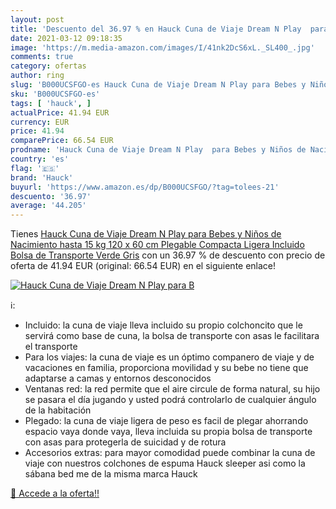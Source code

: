 ```yaml
---
layout: post
title: 'Descuento del 36.97 % en Hauck Cuna de Viaje Dream N Play  para B'
date: 2021-03-12 09:18:35
image: 'https://m.media-amazon.com/images/I/41nk2DcS6xL._SL400_.jpg'
comments: true
category: ofertas
author: ring
slug: 'B000UCSFGO-es Hauck Cuna de Viaje Dream N Play para Bebes y Niños de...'
sku: 'B000UCSFGO-es'
tags: [ 'hauck', ]
actualPrice: 41.94 EUR
currency: EUR
price: 41.94
comparePrice: 66.54 EUR
prodname: 'Hauck Cuna de Viaje Dream N Play  para Bebes y Niños de Nacimiento hasta 15 kg  120 x 60 cm  Plegable  Compacta  Ligera  Incluido Bolsa de Transporte  Verde Gris'
country: 'es'
flag: '🇪🇸'
brand: 'Hauck'
buyurl: 'https://www.amazon.es/dp/B000UCSFGO/?tag=tolees-21'
descuento: '36.97'
average: '44.205'
---
```


Tienes [Hauck Cuna de Viaje Dream N Play  para Bebes y Niños de Nacimiento hasta 15 kg  120 x 60 cm  Plegable  Compacta  Ligera  Incluido Bolsa de Transporte  Verde Gris](https://www.amazon.es/dp/B000UCSFGO/?tag=tolees-21) con un 36.97 % de descuento con precio de oferta de 41.94 EUR (original: 66.54 EUR) en el siguiente enlace!

[![Hauck Cuna de Viaje Dream N Play  para B](https://m.media-amazon.com/images/I/41nk2DcS6xL._SL400_.jpg)](https://www.amazon.es/dp/B000UCSFGO/?tag=tolees-21)

ℹ️:

- Incluido: la cuna de viaje lleva incluido su propio colchoncito que le servirá como base de cuna, la bolsa de transporte con asas le facilitara el transporte
- Para los viajes: la cuna de viaje es un óptimo companero de viaje y de vacaciones en familia, proporciona movilidad y su bebe no tiene que adaptarse a camas y entornos desconocidos
- Ventanas red: la red permite que el aire circule de forma natural, su hijo se pasara el día jugando y usted podrá controlarlo de cualquier ángulo de la habitación
- Plegado: la cuna de viaje ligera de peso es facil de plegar ahorrando espacio vaya donde vaya, lleva incluida su propia bolsa de transporte con asas para protegerla de suicidad y de rotura
- Accesorios extras: para mayor comodidad puede combinar la cuna de viaje con nuestros colchones de espuma Hauck sleeper asi como la sábana bed me de la misma marca Hauck

[🛒 Accede a la oferta!!](https://www.amazon.es/dp/B000UCSFGO/?tag=tolees-21)
